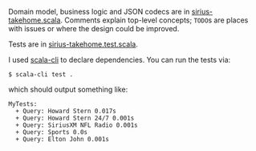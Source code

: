 Domain model, business logic and JSON codecs are in [sirius-takehome.scala](sirius-takehome.scala). Comments explain top-level concepts; `TODO`s are places with issues or where the design could be improved.

Tests are in [sirius-takehome.test.scala](sirius-takehome.test.scala).

I used [scala-cli](https://scala-cli.virtuslab.org/) to declare dependencies. You can run the tests via:

    $ scala-cli test .
    
which should output something like:
```
MyTests:
  + Query: Howard Stern 0.017s
  + Query: Howard Stern 24/7 0.001s
  + Query: SiriusXM NFL Radio 0.001s
  + Query: Sports 0.0s
  + Query: Elton John 0.001s
```
